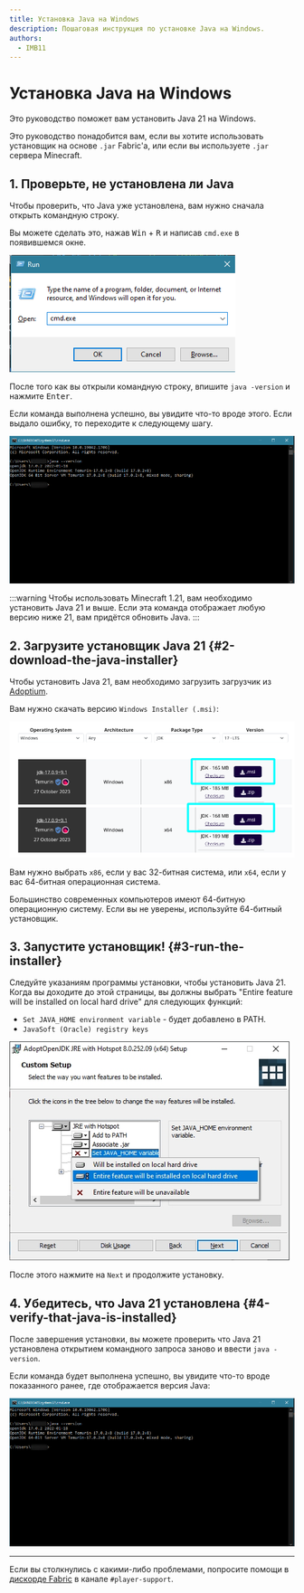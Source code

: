 ```yaml
---
title: Установка Java на Windows
description: Пошаговая инструкция по установке Java на Windows.
authors:
  - IMB11
---
```


# Установка Java на Windows

Это руководство поможет вам установить Java 21 на Windows.

Это руководство понадобится вам, если вы хотите использовать установщик на основе `.jar` Fabric'а, или если вы используете `.jar` сервера Minecraft.

## 1. Проверьте, не установлена ли Java

Чтобы проверить, что Java уже установлена, вам нужно сначала открыть командную строку.

Вы можете сделать это, нажав <kbd>Win</kbd> + <kbd>R</kbd> и написав `cmd.exe` в появившемся окне.

![Окно "Выполнить" с введённым "cmd.exe"](/assets/players/installing-java/windows-run-dialog.png)

После того как вы открыли командную строку, впишите `java -version` и нажмите <kbd>Enter</kbd>.

Если команда выполнена успешно, вы увидите что-то вроде этого. Если выдало ошибку, то переходите к следующему шагу.

![Командная строка с введённой командой "java -version"](/assets/players/installing-java/windows-java-version.png)

:::warning
Чтобы использовать Minecraft 1.21, вам необходимо установить Java 21 и выше. Если эта команда отображает любую версию ниже 21, вам придётся обновить Java.
:::

## 2. Загрузите установщик Java 21 {#2-download-the-java-installer}

Чтобы установить Java 21, вам необходимо загрузить загрузчик из [Adoptium](https://adoptium.net/en-GB/temurin/releases/?os=windows\&package=jdk\&version=21).

Вам нужно скачать версию `Windows Installer (.msi)`:

![Adoptium c выделенным Windows Installer (.msi)](/assets/players/installing-java/windows-download-java.png)

Вам нужно выбрать `x86`, если у вас 32-битная система, или `x64`, если у вас 64-битная операционная система.

Большинство современных компьютеров имеют 64-битную операционную систему. Если вы не уверены, используйте 64-битный установщик.

## 3. Запустите установщик! {#3-run-the-installer}

Следуйте указаниям программы установки, чтобы установить Java 21. Когда вы доходите до этой страницы, вы должны выбрать "Entire feature will be installed on local hard drive" для следующих функций:

- `Set JAVA_HOME environment variable` - будет добавлено в PATH.
- `JavaSoft (Oracle) registry keys`

![Установщик Java 21 c выделенными "Set JAVA\_HOME variable" и "JavaSoft (Oracle) registry keys"](/assets/players/installing-java/windows-wizard-screenshot.png)

После этого нажмите на `Next` и продолжите установку.

## 4. Убедитесь, что Java 21 установлена {#4-verify-that-java-is-installed}

После завершения установки, вы можете проверить что Java 21 установлена открытием командного запроса заново и ввести `java -version`.

Если команда будет выполнена успешно, вы увидите что-то вроде показанного ранее, где отображается версия Java:

![Командная строка с введённой командой "java -version"](/assets/players/installing-java/windows-java-version.png)

---

Если вы столкнулись с какими-либо проблемами, попросите помощи в [дискорде Fabric](https://discord.gg/v6v4pMv) в канале `#player-support`.
